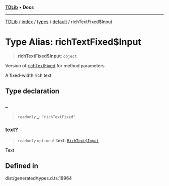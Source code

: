 [**TDLib**](../../../../../../README.md) • **Docs**

***

[TDLib](../../../../../../modules.md) / [index](../../../../../README.md) / [types](../../../README.md) / [default](../README.md) / richTextFixed$Input

# Type Alias: richTextFixed$Input

> **richTextFixed$Input**: `object`

Version of [richTextFixed](richTextFixed.md) for method parameters.

A fixed-width rich text

## Type declaration

### \_

> `readonly` **\_**: `"richTextFixed"`

### text?

> `readonly` `optional` **text**: [`RichText$Input`](RichText$Input.md)

Text

## Defined in

dist/generated/types.d.ts:18964
